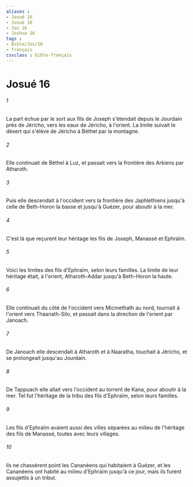 ```yaml
---
aliases : 
- Josué 16
- Josué 16
- Jos 16
- Joshua 16
tags : 
- Bible/Jos/16
- français
cssclass : bible-français
---
```


# Josué 16

###### 1
La part échue par le sort aux fils de Joseph s'étendait depuis le Jourdain près de Jéricho, vers les eaux de Jéricho, à l'orient. La limite suivait le désert qui s'élève de Jéricho à Béthel par la montagne.
###### 2
Elle continuait de Béthel à Luz, et passait vers la frontière des Arkiens par Atharoth.
###### 3
Puis elle descendait à l'occident vers la frontière des Japhléthiens jusqu'à celle de Beth-Horon la basse et jusqu'à Guézer, pour aboutir à la mer.
###### 4
C'est là que reçurent leur héritage les fils de Joseph, Manassé et Ephraïm.
###### 5
Voici les limites des fils d'Ephraïm, selon leurs familles. La limite de leur héritage était, à l'orient, Atharoth-Addar jusqu'à Beth-Horon la haute.
###### 6
Elle continuait du côté de l'occident vers Micmethath au nord, tournait à l'orient vers Thaanath-Silo, et passait dans la direction de l'orient par Janoach.
###### 7
De Janoach elle descendait à Atharoth et à Naaratha, touchait à Jéricho, et se prolongeait jusqu'au Jourdain.
###### 8
De Tappuach elle allait vers l'occident au torrent de Kana, pour aboutir à la mer. Tel fut l'héritage de la tribu des fils d'Ephraïm, selon leurs familles.
###### 9
Les fils d'Ephraïm avaient aussi des villes séparées au milieu de l'héritage des fils de Manassé, toutes avec leurs villages.
###### 10
Ils ne chassèrent point les Cananéens qui habitaient à Guézer, et les Cananéens ont habité au milieu d'Ephraïm jusqu'à ce jour, mais ils furent assujettis à un tribut.
